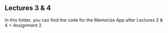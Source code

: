 
## Lectures 3 & 4
In this folder, you can find the code for the Memorize App after Lectures 3 & 4 + Assignment 2. 
